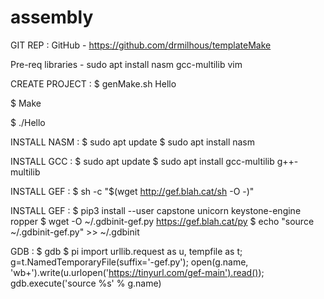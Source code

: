 # assembly
GIT REP :
GitHub - https://github.com/drmilhous/templateMake​

Pre-req libraries - sudo apt install nasm gcc-multilib vim​

CREATE PROJECT :
$ genMake.sh Hello​

$ Make​

$ ./Hello​

INSTALL NASM :
$ sudo apt update
$ sudo apt install nasm

INSTALL GCC :
$ sudo apt update
$ sudo apt install gcc-multilib g++-multilib

INSTALL GEF :
$ sh -c "$(wget http://gef.blah.cat/sh -O -)"

INSTALL GEF :
$ pip3 install --user capstone unicorn keystone-engine ropper
$ wget -O ~/.gdbinit-gef.py https://gef.blah.cat/py
$ echo "source ~/.gdbinit-gef.py" >> ~/.gdbinit


GDB :
$ gdb
$ pi import urllib.request as u, tempfile as t; g=t.NamedTemporaryFile(suffix='-gef.py'); open(g.name, 'wb+').write(u.urlopen('https://tinyurl.com/gef-main').read()); gdb.execute('source %s' % g.name)